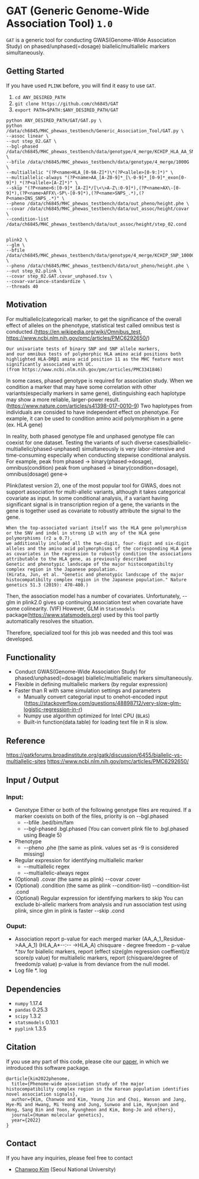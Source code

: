 GAT (Generic Genome-Wide Association Tool) `1.0`
========================================


`GAT` is a generic tool for conducting GWAS(Genome-Wide Association Study) on phased/unphased(=dosage) biallelic/multiallelic markers simultaneously.

## Getting Started

If you have used `PLINK` before, you will find it easy to use `GAT`.

1. `cd ANY_DESIRED_PATH`
2. `git clone https://github.com/ch6845/GAT`
3. `export PATH=$PATH:$ANY_DESIRED_PATH/GAT`
    
```
python ANY_DESIRED_PATH/GAT/GAT.py \
python /data/ch6845/MHC_phewas_testbench/Generic_Association_Tool/GAT.py \
--assoc linear \
--out step_02.GAT \
--bgl-phased /data/ch6845/MHC_phewas_testbench/data/genotype/4_merge/KCHIP_HLA_AA_SNP.bgl.phased \
--bfile /data/ch6845/MHC_phewas_testbench/data/genotype/4_merge/1000G \
--multiallelic "(?P<name>HLA_[0-9A-Z]*)\*(?P<allele>[0-9:]*)" \
--multiallelic-always "(?P<name>AA_[A-Z0-9]*_[\-0-9]*_[0-9]*_exon[0-9]*)_*(?P<allele>[A-Z]*)" \
--skip "(?P<name>6:[0-9]*_[A-Z]*/[\<\>A-Z\:0-9]*),(?P<name>AX\-[0-9]*),(?P<name>AFFX\-SP\-[0-9]*),(?P<name>SNPS_.*),(?P<name>INS_SNPS_.*)" \
--pheno /data/ch6845/MHC_phewas_testbench/data/out_pheno/height.phe \
--covar /data/ch6845/MHC_phewas_testbench/data/out_assoc/height/covar \
--condition-list /data/ch6845/MHC_phewas_testbench/data/out_assoc/height/step_02.cond


plink2 \
--glm \
--bfile /data/ch6845/MHC_phewas_testbench/data/genotype/4_merge/KCHIP_SNP_1000G \
--pheno /data/ch6845/MHC_phewas_testbench/data/out_pheno/height.phe \
--out step_02.plink \
--covar step_02.GAT.covar_unphased.tsv \
--covar-variance-standardize \
--threads 40

```

## Motivation
For multiallelic(categorical) marker, to get the significance of the overall effect of alleles on the phenotype, statistical test called omnibus test is conducted.(https://en.wikipedia.org/wiki/Omnibus_test, https://www.ncbi.nlm.nih.gov/pmc/articles/PMC6292650/)
```
Our univariate tests of binary SNP and SNP allele markers,
and our omnibus tests of polymorphic HLA amino acid positions both highlighted HLA-DRβ1 amino acid position 11 as the MHC feature most significantly associated with UC.
(from https://www.ncbi.nlm.nih.gov/pmc/articles/PMC3341846)
```
In some cases, phased genotype is required for association study. When we condition a marker that may have some correlation with other variants(especially markers in same gene), distinguishing each haplotype may show a more reliable, larger-power result. (https://www.nature.com/articles/s41398-017-0010-9) Two haplotypes from individuals are consided to have independent effect on phenotype. For example, it can be used to condition amino acid polymorphism in a gene (ex. HLA gene)

In reality, both phased genotype file and unphased genotype file can coexist for one dataset. Testing the variants of such diverse cases(biallelic-multiallelic/phased-unphased) simultaneously is very labor-intensive and time-consuming especially when conducting stepwise conditional analysis.
For example, 
peak from phased ->  binary(phased->dosage), omnibus(condition)
peak from unphased -> binary(condition=dosage), omnibus(dosage)
gene->


Plink(latest version 2), one of the most popular tool for GWAS, does not support association for multi-allelic variants, although it takes categorical covariate as input.
In some conditional analysis, if a variant having significant signal is in transcription region of a gene, the variants in the gene is together used as covariate to robustly attribute the signal to the gene. 
```
When the top-associated variant itself was the HLA gene polymorphism or the SNV and indel in strong LD with any of the HLA gene polymorphisms (r2 ≥ 0.7), 
we additionally included all the two-digit, four- digit and six-digit alleles and the amino acid polymorphisms of the corresponding HLA gene
as covariates in the regression to robustly condition the associations attributable to the HLA gene, as previously described
Genetic and phenotypic landscape of the major histocompatibilty complex region in the Japanese population.
(Hirata, Jun, et al. "Genetic and phenotypic landscape of the major histocompatibilty complex region in the Japanese population." Nature genetics 51.3 (2019): 470-480.)
```
Then, the association model has a number of covariates. Unfortunately, --glm in plink2.0 gives up continuing association test when covariate have some colinearity. (VIF) However, GLM in `Statsmodels` package(https://www.statsmodels.org) used by this tool partly automatically resolves the situation.

Therefore, specialized tool for this job was needed and this tool was developed.


## Functionality
* Conduct GWAS(Genome-Wide Association Study) for phased/unphased(=dosage) biallelic/multiallelic markers simultaneously.
* Flexible in defining multiallelic markers (by regular expression)
* Faster than R with same simulation settings and parameters
    * Manually convert categorial input to onehot-encoded input (https://stackoverflow.com/questions/48898712/very-slow-glm-logistic-regression-in-r)
    * Numpy use algorithm optimized for Intel CPU (`BLAS`)
    * Built-in function(data.table) for loading text file in R is slow.

## Reference

https://gatkforums.broadinstitute.org/gatk/discussion/6455/biallelic-vs-multiallelic-sites
https://www.ncbi.nlm.nih.gov/pmc/articles/PMC6292650/




## Input / Output

### Input: 
* Genotype
    Either or both of the following genotype files are required.
    If a marker coexists on both of the files, priority is on --bgl.phased
    * --bfile .bed/bim/fam
    * --bgl-phased .bgl.phased (You can convert plink file to .bgl.phased using Beagle 5)
* Phenotype
    * --pheno .phe (the same as plink. values set as -9 is considered missing)
* Regular expression for identifying multiallelic marker
    * --multiallelic regex
    * --multiallelic-always regex
* (Optional) .covar (the same as plink)
    --covar .cover
* (Optional) .condition (the same as plink --condition-list)
    --condition-list .cond
* (Optional) Regular expression for identifying markers to skip
    You can exclude bi-allelic markers from analysis and run association test using plink, since glm in plink is faster
    --skip .cond    
    
### Ouput:
* Association report
    p-value for each merged marker (AA_A_1_Residue->AA_A_1) (HLA_A\*--:-- ->HLA_A)  chisquare - degree freedom - p-value
    *.tsv
    for biallelic markers, report (effect size(glm regression coeffient)/z score/p value)
    for multiallelic markers, report (chisquare/degree of freedom/p value) p-value is from deviance from the null model.
* Log file
    *. log

    
## Dependencies    
* `numpy`              1.17.4 
* `pandas`             0.25.3   
* `scipy`              1.3.2 
* `statsmodels`        0.10.1
* `pyplink`            1.3.5

## Citation
If you use any part of this code, please cite our
[paper](https://doi.org/10.1093/hmg/ddac016), in which we introduced this software package.
```
@article{kim2022phenome,
  title={Phenome-wide association study of the major histocompatibility complex region in the Korean population identifies novel association signals},
  author={Kim, Chanwoo and Kim, Young Jin and Choi, Wanson and Jang, Hye-Mi and Hwang, Mi Yeong and Jung, Sunwoo and Lim, Hyunjoon and Hong, Sang Bin and Yoon, Kyungheon and Kim, Bong-Jo and others},
  journal={Human molecular genetics},
  year={2022}
}
```

## Contact
If you have any inquiries, please feel free to contact
- [Chanwoo Kim](https://chanwoo.kim) (Seoul National University)



